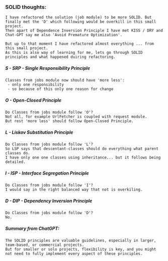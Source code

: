 
### SOLID thoughts:

```
I have refactored the solution (job module) to be more SOLID. But finally met the 'D' which following would be overkill in this small project.
Then apart of Dependence Inversion Principle I have met KISS / DRY and Chat-GPT say me also 'Avoid Premature Optimization'.

But up to that moment I have refactored almost everything ... from this small project.
As this is also way of learning for me, lets go through SOLID principles and what happened duiring refactoring.
```

##### S - SRP - Single Responsibility Principle
```
Classes from jobs module now should have 'more less':
 - only one responsibility
 - so because of this only one reason for change
```

##### O - Open-Closed Principle
```
Do Classes from jobs module follow 'O'?
Not all, for example UrlFetcher is coupled with request module.
But rest 'more less' should follow Open-Closed Principle.
```

##### L - Liskov Substitution Principle
```
Do Classes from jobs module follow 'L'?
So LSP says that descentant-classes should do everything what parent classes do.
I have only one one classes using inheritance... but it follows being detailed.
```

##### I - ISP - Interface Segregation Principle
```
Do Classes from jobs module follow 'I'?
I would say in the right balanced way that not is overkiling.
```

##### D - DIP - Dependency Inversion Principle
```
Do Classes from jobs module follow 'D'?
No.
```


##### Summary from ChatGPT:
```
The SOLID principles are valuable guidelines, especially in larger, team-based, or commercial projects.
But for smaller or solo projects, flexibility is key, and you might not need to fully implement every aspect of these principles.
```
